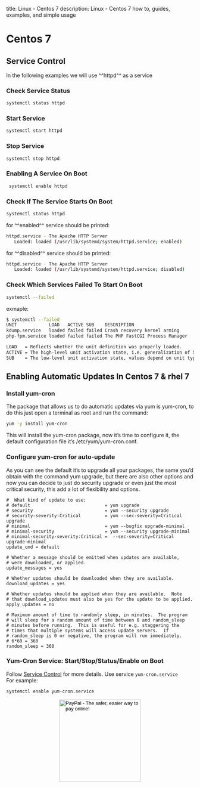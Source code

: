 title: Linux - Centos 7
description: Linux - Centos 7 how to, guides, examples, and simple usage

# Centos 7

## Service Control

In the following examples we will use ^^httpd^^ as a service

### Check Service Status

```bash
systemctl status httpd
```

### Start Service

```bash
systemctl start httpd
```

### Stop Service

```Bash
systemctl stop httpd
```

### Enabling A Service On Boot

```bash
 systemctl enable httpd
```

### Check If The Service Starts On Boot

```Bash
systemctl status httpd
```

for ^^enabled^^ service should be printed:

```bash
httpd.service - The Apache HTTP Server
   Loaded: loaded (/usr/lib/systemd/system/httpd.service; enabled)
```

for ^^disabled^^ service should be printed:

```bash
httpd.service - The Apache HTTP Server
   Loaded: loaded (/usr/lib/systemd/system/httpd.service; disabled)
```

### Check Which Services Failed To Start On Boot

```bash
systemctl --failed
```

exmaple:

```bash
$ systemctl --failed
UNIT            LOAD   ACTIVE SUB    DESCRIPTION
kdump.service   loaded failed failed Crash recovery kernel arming
php-fpm.service loaded failed failed The PHP FastCGI Process Manager

LOAD   = Reflects whether the unit definition was properly loaded.
ACTIVE = The high-level unit activation state, i.e. generalization of SUB.
SUB    = The low-level unit activation state, values depend on unit type.
```

## Enabling Automatic Updates In Centos 7 & rhel 7

### Install yum-cron

The package that allows us to do automatic updates via yum is yum-cron, to do this just open a terminal as root and run the command:

```bash
yum -y install yum-cron
```

This will install the yum-cron package, now it’s time to configure it, the default configuration file it’s /etc/yum/yum-cron.conf.

### Configure yum-cron for auto-update

As you can see the default it’s to upgrade all your packages, the same you’d obtain with the command yum upgrade, but there are also other options and now you can decide to just do security upgrade or even just the most critical security, this add a lot of flexibility and options.

```config
#  What kind of update to use:
# default                            = yum upgrade
# security                           = yum --security upgrade
# security-severity:Critical         = yum --sec-severity=Critical upgrade
# minimal                            = yum --bugfix upgrade-minimal
# minimal-security                   = yum --security upgrade-minimal
# minimal-security-severity:Critical =  --sec-severity=Critical upgrade-minimal
update_cmd = default

# Whether a message should be emitted when updates are available,
# were downloaded, or applied.
update_messages = yes

# Whether updates should be downloaded when they are available.
download_updates = yes

# Whether updates should be applied when they are available.  Note
# that download_updates must also be yes for the update to be applied.
apply_updates = no

# Maximum amount of time to randomly sleep, in minutes.  The program
# will sleep for a random amount of time between 0 and random_sleep
# minutes before running.  This is useful for e.g. staggering the
# times that multiple systems will access update servers.  If
# random_sleep is 0 or negative, the program will run immediately.
# 6*60 = 360
random_sleep = 360
```

### Yum-Cron Service: Start/Stop/Status/Enable on Boot

Follow [Service Control](#service_control) for more details. Use service `yum-cron.service`  
For example:

```bash
systemctl enable yum-cron.service
```

<!-- Donation Button -->
<form action="https://www.paypal.com/cgi-bin/webscr" method="post" target="_top" align="center"><input type="hidden" name="cmd" value="_s-xclick"><input type="hidden" name="hosted_button_id" value="Q94AU5RUD4X6A"><input type="image" src="https://raw.githubusercontent.com/fire1ce/3os.org/gh-pages/assets/images/beerDonation.png" width="220px" border="0" name="submit" alt="PayPal - The safer, easier way to pay online!"><img alt="" border="0" src="https://www.paypalobjects.com/en_US/i/scr/pixel.gif" width="1" height="1"></form>
<!-- Donation Button -->